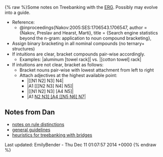 {% raw %}Some notes on Treebanking with the [ERG](../ErgTop). Possibly may evolve
into a guide.

- Reference:
  - @inproceedings{Nakov:2005:SES:1706543.1706547, author = {Nakov,
Preslav and Hearst, Marti}, title = {Search engine statistics
beyond the n-gram: application to noun compound bracketing},
- Assign binary bracketing in all nominal compounds (no ternary+
structures)
- If intuitions are clear, bracket compounds pair-wise accordingly.
  - Examples: \|aluminum \[towel rack\]\| vs. \|\[cotton towel\]
rack\|
- If intuitions are not clear, bracket as follows:
  - Bracket nouns pair-wise with lowest attachment from left to
right
  - Attach adjectives at the highest available point:
    - \|\[\[N1 N2\] N3\] N4\|
    - \|A1 \[\[\[N2 N3\] N4\] N5\]\|
    - \|\[\[N1 N2\] N3\] \[A4 N5\]\|
    - \|A1 [N2 N3\] \[A4 \[\[N5 N6\]
N7](/N2%20N3%5D%20%5BA4%20%5B%5BN5%20N6%5D%20N7)\|

## Notes from Dan

- [notes on rule distinctions](../ErgTreebankingRules)
- [general guidelines](../ErgTreebankingGuidelines)
- [heuristics for treebanking with bridges](../ErgTreebankingBridges)

Last updated: EmilyBender - Thu Dec 11 01:07:57 2014 +0000
{% endraw %}
